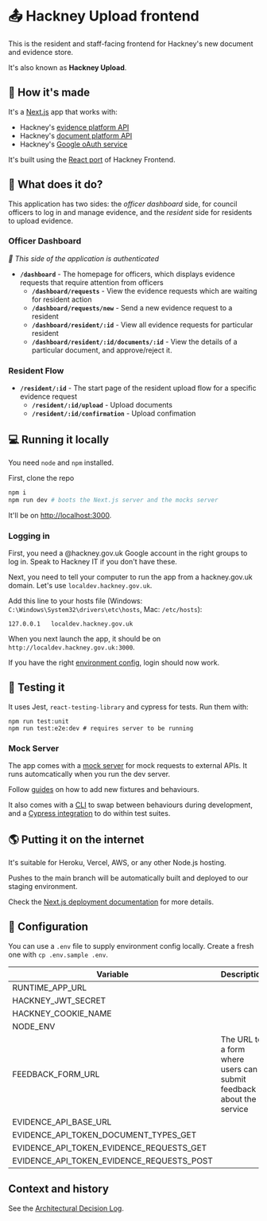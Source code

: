 # 📤 Hackney Upload frontend

This is the resident and staff-facing frontend for Hackney's new document and evidence store.

It's also known as **Hackney Upload**.

## 🧱 How it's made

It's a [Next.js](https://nextjs.org) app that works with:

- Hackney's [evidence platform API](https://github.com/LBHackney-IT/evidence-api)
- Hackney's [document platform API](https://github.com/LBHackney-IT/documents-api)
- Hackney's [Google oAuth service](https://github.com/LBHackney-IT/LBH-Google-auth)

It's built using the [React port](https://github.com/LBHackney-IT/lbh-frontend-react) of Hackney Frontend.

## 🧐 What does it do?

This application has two sides: the _officer dashboard_ side, for council officers to log in and manage evidence, and the _resident_ side for residents to upload evidence.

### Officer Dashboard

_🔐 This side of the application is authenticated_

- **`/dashboard`** - The homepage for officers, which displays evidence requests that require attention from officers
  - **`/dashboard/requests`** - View the evidence requests which are waiting for resident action
  - **`/dashboard/requests/new`** - Send a new evidence request to a resident
  - **`/dashboard/resident/:id`** - View all evidence requests for particular resident
  - **`/dashboard/resident/:id/documents/:id`** - View the details of a particular document, and approve/reject it.

### Resident Flow

- **`/resident/:id`** - The start page of the resident upload flow for a specific evidence request
  - **`/resident/:id/upload`** - Upload documents
  - **`/resident/:id/confirmation`** - Upload confimation

## 💻 Running it locally

You need `node` and `npm` installed.

First, clone the repo

```bash
npm i
npm run dev # boots the Next.js server and the mocks server
```

It'll be on [http://localhost:3000](http://localhost:3000).

### Logging in

First, you need a @hackney.gov.uk Google account in the right groups to log in. Speak to Hackney IT if you don't have these.

Next, you need to tell your computer to run the app from a hackney.gov.uk domain. Let's use `localdev.hackney.gov.uk`.

Add this line to your hosts file (Windows: `C:\Windows\System32\drivers\etc\hosts`, Mac: `/etc/hosts`):

```
127.0.0.1	localdev.hackney.gov.uk
```

When you next launch the app, it should be on `http://localdev.hackney.gov.uk:3000`.

If you have the right [environment config](#-configuration), login should now work.

## 🧪 Testing it

It uses Jest, `react-testing-library` and cypress for tests. Run them with:

```
npm run test:unit
npm run test:e2e:dev # requires server to be running
```

### Mock Server

The app comes with a [mock server](http://mocks-server.org) for mock requests to external APIs. It runs automcatically when you run the dev server.

Follow [guides](https://www.mocks-server.org/docs/guides-defining-fixtures/) on how to add new fixtures and behaviours.

It also comes with a [CLI](https://www.mocks-server.org/docs/plugins-inquirer-cli) to swap between behaviours during development, and a [Cypress integration](https://www.mocks-server.org/docs/integrations-cypress) to do within test suites.

## 🌎 Putting it on the internet

It's suitable for Heroku, Vercel, AWS, or any other Node.js hosting.

Pushes to the main branch will be automatically built and deployed to our staging environment.

Check the [Next.js deployment documentation](https://nextjs.org/docs/deployment) for more details.

## 🧬 Configuration

You can use a `.env` file to supply environment config locally. Create a fresh one with `cp .env.sample .env`.

| Variable                                  | Description                                                         | Example                             |
| ----------------------------------------- | ------------------------------------------------------------------- | ----------------------------------- |
| RUNTIME_APP_URL                           |                                                                     | http://localdev.hackney.gov.uk:3000 |
| HACKNEY_JWT_SECRET                        |                                                                     |                                     |
| HACKNEY_COOKIE_NAME                       |                                                                     | hackneyToken                        |
| NODE_ENV                                  |                                                                     | dev                                 |
| FEEDBACK_FORM_URL                         | The URL to a form where users can submit feedback about the service | https://example.com                 |
| EVIDENCE_API_BASE_URL                     |                                                                     | https://example.com/api/v1/         |
| EVIDENCE_API_TOKEN_DOCUMENT_TYPES_GET     |                                                                     |                                     |
| EVIDENCE_API_TOKEN_EVIDENCE_REQUESTS_GET  |                                                                     |                                     |
| EVIDENCE_API_TOKEN_EVIDENCE_REQUESTS_POST |                                                                     |                                     |

## Context and history

See the [Architectural Decision Log](/docs/adr).

